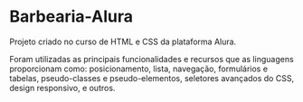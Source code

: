 # Barbearia-Alura

Projeto criado no curso de HTML e CSS da plataforma Alura.

Foram utilizadas as principais funcionalidades e recursos que as linguagens proporcionam como:
posicionamento,
lista,
navegação,
formulários e tabelas,
pseudo-classes e pseudo-elementos,
seletores avançados do CSS,
design responsivo,
e outros.
